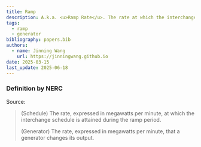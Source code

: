 ```yaml
---
title: Ramp
description: A.k.a. <u>Ramp Rate</u>. The rate at which the interchange schedule or generator output is attained.
tags:
  - ramp
  - generator
bibliography: papers.bib
authors:
  - name: Jinning Wang
    url: https://jinningwang.github.io
date: 2025-03-15
last_update: 2025-06-18
---
```


### Definition by NERC

Source: <d-cite key="nerc2024glossary"></d-cite>

> (Schedule) The rate, expressed in megawatts per minute, at which the interchange schedule is attained during the ramp period.
>
> (Generator) The rate, expressed in megawatts per minute, that a generator changes its output.
